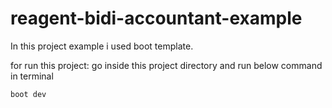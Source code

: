 # reagent-bidi-accountant-example

In this project example i used boot template.

  for run this project: go inside this project directory and run below command in terminal
  
  `boot dev`
